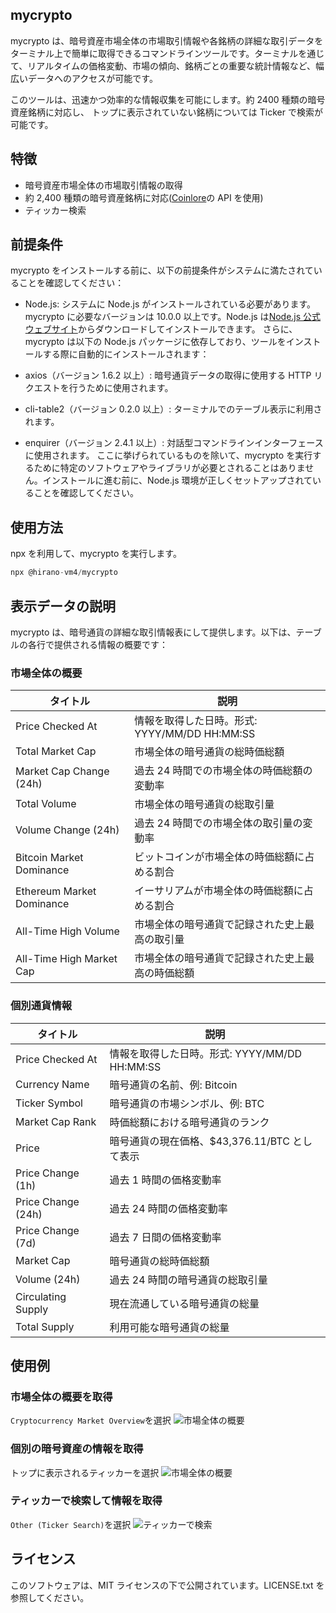 ## mycrypto

mycrypto は、暗号資産市場全体の市場取引情報や各銘柄の詳細な取引データをターミナル上で簡単に取得できるコマンドラインツールです。ターミナルを通じて、リアルタイムの価格変動、市場の傾向、銘柄ごとの重要な統計情報など、幅広いデータへのアクセスが可能です。

このツールは、迅速かつ効率的な情報収集を可能にします。約 2400 種類の暗号資産銘柄に対応し、
トップに表示されていない銘柄については Ticker で検索が可能です。

## 特徴

- 暗号資産市場全体の市場取引情報の取得
- 約 2,400 種類の暗号資産銘柄に対応([Coinlore](https://www.coinlore.com/ja/cryptocurrency-data-api)の API を使用)
- ティッカー検索

## 前提条件

mycrypto をインストールする前に、以下の前提条件がシステムに満たされていることを確認してください：

- Node.js: システムに Node.js がインストールされている必要があります。mycrypto に必要なバージョンは 10.0.0 以上です。Node.js は[Node.js 公式ウェブサイト](https://nodejs.org/en)からダウンロードしてインストールできます。
  さらに、mycrypto は以下の Node.js パッケージに依存しており、ツールをインストールする際に自動的にインストールされます：

- axios（バージョン 1.6.2 以上）: 暗号通貨データの取得に使用する HTTP リクエストを行うために使用されます。
- cli-table2（バージョン 0.2.0 以上）: ターミナルでのテーブル表示に利用されます。
- enquirer（バージョン 2.4.1 以上）: 対話型コマンドラインインターフェースに使用されます。
  ここに挙げられているものを除いて、mycrypto を実行するために特定のソフトウェアやライブラリが必要とされることはありません。インストールに進む前に、Node.js 環境が正しくセットアップされていることを確認してください。

## 使用方法

npx を利用して、mycrypto を実行します。

```javascript
npx @hirano-vm4/mycrypto
```

## 表示データの説明

mycrypto は、暗号通貨の詳細な取引情報表にして提供します。以下は、テーブルの各行で提供される情報の概要です：

### 市場全体の概要

| タイトル                  | 説明                                             |
| ------------------------- | ------------------------------------------------ |
| Price Checked At          | 情報を取得した日時。形式: YYYY/MM/DD HH:MM:SS    |
| Total Market Cap          | 市場全体の暗号通貨の総時価総額                   |
| Market Cap Change (24h)   | 過去 24 時間での市場全体の時価総額の変動率       |
| Total Volume              | 市場全体の暗号通貨の総取引量                     |
| Volume Change (24h)       | 過去 24 時間での市場全体の取引量の変動率         |
| Bitcoin Market Dominance  | ビットコインが市場全体の時価総額に占める割合     |
| Ethereum Market Dominance | イーサリアムが市場全体の時価総額に占める割合     |
| All-Time High Volume      | 市場全体の暗号通貨で記録された史上最高の取引量   |
| All-Time High Market Cap  | 市場全体の暗号通貨で記録された史上最高の時価総額 |

### 個別通貨情報

| タイトル           | 説明                                          |
| ------------------ | --------------------------------------------- |
| Price Checked At   | 情報を取得した日時。形式: YYYY/MM/DD HH:MM:SS |
| Currency Name      | 暗号通貨の名前、例: Bitcoin                   |
| Ticker Symbol      | 暗号通貨の市場シンボル、例: BTC               |
| Market Cap Rank    | 時価総額における暗号通貨のランク              |
| Price              | 暗号通貨の現在価格、$43,376.11/BTC として表示 |
| Price Change (1h)  | 過去 1 時間の価格変動率                       |
| Price Change (24h) | 過去 24 時間の価格変動率                      |
| Price Change (7d)  | 過去 7 日間の価格変動率                       |
| Market Cap         | 暗号通貨の総時価総額                          |
| Volume (24h)       | 過去 24 時間の暗号通貨の総取引量              |
| Circulating Supply | 現在流通している暗号通貨の総量                |
| Total Supply       | 利用可能な暗号通貨の総量                      |

## 使用例

### 市場全体の概要を取得

`Cryptocurrency Market Overview`を選択
![市場全体の概要](https://gyazo.com/4db495281bd96e70922719f5d8ccd0db/raw)

### 個別の暗号資産の情報を取得

トップに表示されるティッカーを選択
![市場全体の概要](https://gyazo.com/c33fec491611f1cca9fa853314abc27a/raw)

### ティッカーで検索して情報を取得

`Other (Ticker Search)`を選択
![ティッカーで検索](https://gyazo.com/6b6750cb606d18ab009624f541f4843a/raw)

## ライセンス

このソフトウェアは、MIT ライセンスの下で公開されています。LICENSE.txt を参照してください。
